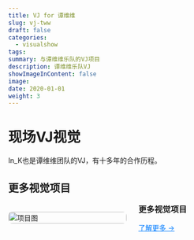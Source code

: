 ```yaml
---
title: VJ for 谭维维
slug: vj-tww
draft: false
categories:
  - visualshow
tags:
summary: 与谭维维乐队的VJ项目
description: 谭维维乐队VJ
showImageInContent: false
image:
date: 2020-01-01
weight: 3
---
```


# 现场VJ视觉


In_K也是谭维维团队的VJ，有十多年的合作历程。







## 更多视觉项目

<div style="display: flex; gap: 24px; align-items: center; margin-bottom: 32px;">
  <div style="flex: 1;">
    <img src="https://img.inkx.cc/20250706145352743.jpg" alt="项目图" style="width:100%; border-radius:8px;" />
  </div>
  <div style="flex: 1;">
    <h3 style="margin-top: 0;">更多视觉项目</h3>
    <p style="margin: 0 0 12px;"></p>
    <a href="/visualshow" style="color: #007BFF; text-decoration: underline;">了解更多 →</a>
  </div>
</div>